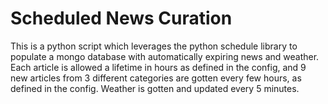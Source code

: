 # Scheduled News Curation
This is a python script which leverages the python schedule library to populate a mongo database with automatically expiring news and weather. Each article is allowed a lifetime in hours as defined in the config, and 9 new articles from 3 different categories are gotten every few hours, as defined in the config. Weather is gotten and updated every 5 minutes.